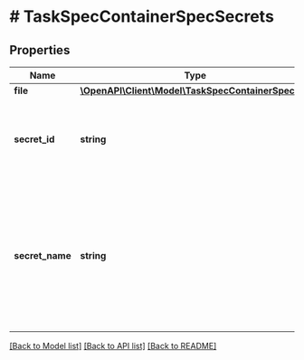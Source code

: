 # # TaskSpecContainerSpecSecrets

## Properties

Name | Type | Description | Notes
------------ | ------------- | ------------- | -------------
**file** | [**\OpenAPI\Client\Model\TaskSpecContainerSpecFile**](TaskSpecContainerSpecFile.md) |  | [optional]
**secret_id** | **string** | SecretID represents the ID of the specific secret that we&#39;re referencing. | [optional]
**secret_name** | **string** | SecretName is the name of the secret that this references, but this is just provided for lookup/display purposes. The secret in the reference will be identified by its ID. | [optional]

[[Back to Model list]](../../README.md#models) [[Back to API list]](../../README.md#endpoints) [[Back to README]](../../README.md)
